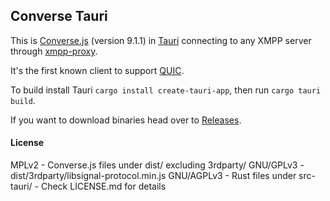 Converse Tauri
--------------

This is [Converse.js](https://conversejs.org/) (version 9.1.1) in [Tauri](https://tauri.app) connecting to any XMPP
server through [xmpp-proxy](https://github.com/moparisthebest/xmpp-proxy).

It's the first known client to support [QUIC](https://xmpp.org/extensions/xep-0467.html).

To build install Tauri `cargo install create-tauri-app`, then run `cargo tauri build`.

If you want to download binaries head over to [Releases](https://github.com/conversejs/converse-tauri/releases).

####  License
MPLv2      - Converse.js files under dist/ excluding 3rdparty/
GNU/GPLv3  - dist/3rdparty/libsignal-protocol.min.js
GNU/AGPLv3 - Rust files under src-tauri/ - Check LICENSE.md for details
